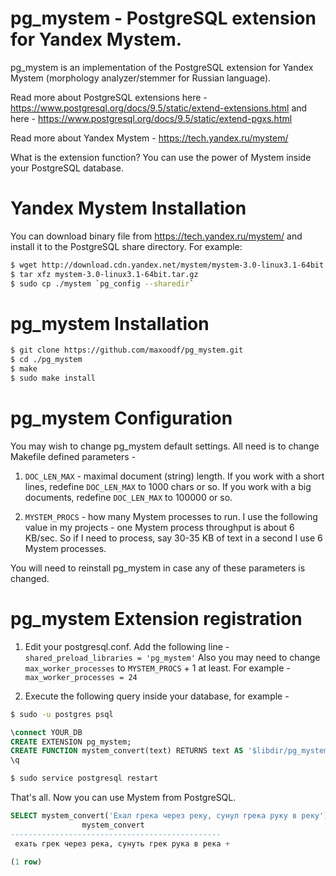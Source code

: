 pg_mystem - PostgreSQL extension for Yandex Mystem.
============

pg_mystem is an implementation of the PostgreSQL extension for Yandex Mystem (morphology analyzer/stemmer for Russian language).

Read more about PostgreSQL extensions here -  https://www.postgresql.org/docs/9.5/static/extend-extensions.html and here - https://www.postgresql.org/docs/9.5/static/extend-pgxs.html

Read more about Yandex Mystem - https://tech.yandex.ru/mystem/

What is the extension function? You can use the power of Mystem inside your PostgreSQL database.

Yandex Mystem Installation
============
You can download binary file from https://tech.yandex.ru/mystem/ and install it to the PostgreSQL share directory. 
For example:
```bash
$ wget http://download.cdn.yandex.net/mystem/mystem-3.0-linux3.1-64bit.tar.gz
$ tar xfz mystem-3.0-linux3.1-64bit.tar.gz
$ sudo cp ./mystem `pg_config --sharedir`
```

pg_mystem Installation
============
```bash
$ git clone https://github.com/maxoodf/pg_mystem.git
$ cd ./pg_mystem
$ make
$ sudo make install
```

pg_mystem Configuration
============
You may wish to change pg_mystem default settings. All need is to change Makefile defined parameters - 

1. `DOC_LEN_MAX` - maximal document (string) length. If you work with a short lines, redefine `DOC_LEN_MAX` to 1000 chars or so. If you work with a big documents, redefine `DOC_LEN_MAX` to 100000 or so.

2. `MYSTEM_PROCS` - how many Mystem processes to run. I use the following value in my projects - one Mystem process throughput is about 6 KB/sec. So if I need to process, say 30-35 KB of text in a second I use 6 Mystem processes.

You will need to reinstall pg_mystem in case any of these parameters is changed.

pg_mystem Extension registration
============
1. Edit your postgresql.conf.
Add the following line - 
`shared_preload_libraries = 'pg_mystem'`
Also you may need to change `max_worker_processes` to `MYSTEM_PROCS` + 1 at least. For example -
`max_worker_processes = 24`

2. Execute the following query inside your database, for example -
```bash
$ sudo -u postgres psql
```
```SQL
\connect YOUR_DB
CREATE EXTENSION pg_mystem;
CREATE FUNCTION mystem_convert(text) RETURNS text AS '$libdir/pg_mystem' LANGUAGE C IMMUTABLE STRICT;
\q 
```
```bash
$ sudo service postgresql restart
```

That's all. Now you can use Mystem from PostgreSQL.
```SQL
SELECT mystem_convert('Ехал грека через реку, сунул грека руку в реку');
                mystem_convert                 
-----------------------------------------------
 ехать грек через река, сунуть грек рука в река +
 
(1 row)
```
